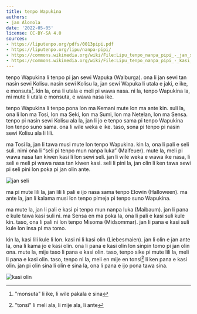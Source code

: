 ```yaml
---
title: tenpo Wapukina
authors:
- jan Alonola
date: '2022-05-05'
license: CC-BY-SA 4.0
sources:
- https://liputenpo.org/pdfs/0013pipi.pdf
- https://liputenpo.org/lipu/nanpa-pipi/
- https://commons.wikimedia.org/wiki/File:Lipu_tenpo_nanpa_pipi_-_jan_seli.png
- https://commons.wikimedia.org/wiki/File:Lipu_tenpo_nanpa_pipi_-_kasi_olin.png
---
```


tenpo Wapukina li tenpo pi jan sewi Wapuka (Walburga). ona li jan sewi tan nasin sewi Kolisu. nasin sewi Kolisu la, jan sewi Wapuka li utala e jaki, e ike, e monsuta[^1]. kin la, ona li utala e meli pi wawa nasa. ni la, tenpo Wapukina la, mi mute li utala e monsuta, e wawa nasa ike.

[^1]: "monsuta" li ike, li wile pakala e sina

tenpo Wapukina li tenpo pona lon ma Kemani mute lon ma ante kin. suli la, ona li lon ma Tosi, lon ma Seki, lon ma Sumi, lon ma Netelan, lon ma Sensa. tenpo pi nasin sewi Kolisu ala la, jan li jo e tenpo sama pi tenpo Wapukina lon tenpo suno sama. ona li wile weka e ike. taso, sona pi tenpo pi nasin sewi Kolisu ala li lili.

ma Tosi la, jan li tawa musi mute lon tenpo Wapukina. kin la, ona li pali e seli suli. nimi ona li “seli pi tenpo mun nanpa luka” (Maifeuer). mute la, meli pi wawa nasa tan kiwen kasi li lon sewi seli. jan li wile weka e wawa ike nasa, li seli e meli pi wawa nasa tan kiwen kasi. seli li pini la, jan olin li ken tawa sewi pi seli pini lon poka pi jan olin ante.

![jan seli](https://upload.wikimedia.org/wikipedia/commons/8/8b/Lipu_tenpo_nanpa_pipi_-_jan_seli.png)

ma pi mute lili la, jan lili li pali e ijo nasa sama tenpo Elowin (Halloween). ma ante la, jan li kalama musi lon tenpo pimeja pi tenpo suno Wapukina.

ma mute la, jan li pali e kasi pi tenpo mun nanpa luka (Maibaum). jan li pana e kule tawa kasi suli ni. ma Sensa en ma poka la, ona li pali e kasi suli kule kin. taso, ona li pali ni lon tenpo Misoma (Midsommar). jan li pana e kasi suli kule lon insa pi ma tomo.

kin la, kasi lili kule li lon. kasi ni li kasi olin (Liebesmaien). jan li olin e jan ante la, ona li kama jo e kasi olin. ona li pana e kasi olin lon sinpin tomo pi jan olin ona. mute la, mije taso li pana e kasi olin. taso, tenpo sike pi mute lili la, meli li pana e kasi olin. taso, tenpo ni la, meli en mije en tonsi[^2] li ken pana e kasi olin. jan pi olin sina li olin e sina la, ona li pana e ijo pona tawa sina.

![kasi olin](https://upload.wikimedia.org/wikipedia/commons/9/9f/Lipu_tenpo_nanpa_pipi_-_kasi_olin.png)

[^2]: "tonsi" li meli ala, li mije ala, li ante